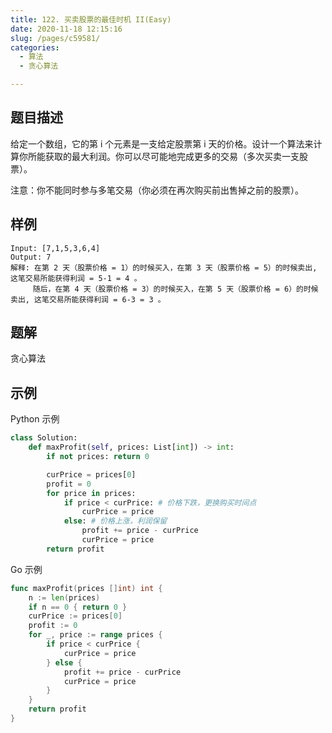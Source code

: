 ```yaml
---
title: 122. 买卖股票的最佳时机 II(Easy)
date: 2020-11-18 12:15:16
slug: /pages/c59581/
categories: 
  - 算法
  - 贪心算法

---
```


## 题目描述

给定一个数组，它的第 i 个元素是一支给定股票第 i 天的价格。设计一个算法来计算你所能获取的最大利润。你可以尽可能地完成更多的交易（多次买卖一支股票）。

注意：你不能同时参与多笔交易（你必须在再次购买前出售掉之前的股票）。

## 样例

```
Input: [7,1,5,3,6,4]
Output: 7
解释: 在第 2 天（股票价格 = 1）的时候买入，在第 3 天（股票价格 = 5）的时候卖出, 这笔交易所能获得利润 = 5-1 = 4 。
     随后，在第 4 天（股票价格 = 3）的时候买入，在第 5 天（股票价格 = 6）的时候卖出, 这笔交易所能获得利润 = 6-3 = 3 。
```

## 题解

贪心算法

## 示例

Python 示例

```python
class Solution:
    def maxProfit(self, prices: List[int]) -> int:
        if not prices: return 0

        curPrice = prices[0]
        profit = 0
        for price in prices:
            if price < curPrice: # 价格下跌，更换购买时间点
                curPrice = price
            else: # 价格上涨，利润保留
                profit += price - curPrice
                curPrice = price 
        return profit
```

Go 示例

```go
func maxProfit(prices []int) int {
    n := len(prices)
    if n == 0 { return 0 }
    curPrice := prices[0]
    profit := 0
    for _, price := range prices {
        if price < curPrice {
            curPrice = price
        } else {
            profit += price - curPrice
            curPrice = price
        }
    }
    return profit
}
```

